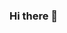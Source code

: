 ### Hi there 👋

<!--
**idontgitthiscode/idontgitthiscode** is a ✨ _special_ ✨ repository because its `README.md` (this file) appears on your GitHub profile.

Hey, my name is Torben(29) I'm a 💻WebDev Rookie from Hamburg, Germany. My previous Major was Business Psychology 🧠 before that I worked 10 years in Sales and Marketing. But I was always into Computer Science. So here I am.🖖✌

👨‍💻I curently learning JavaScript and geting deeper into Bootstrap5.

🐙I'm up for contriubtations!


My Hobbies are:
📚🖥🕹🌌🍜🐈🏋️‍♂️♟ (✈)
